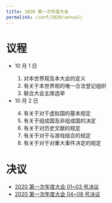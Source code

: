 ```yaml
---
title: 2020 第一次年度大会
permalink: /conf/2020/annual/
---
```

# 议程
<ul>
  <li>10 月 1 日</li>
  <ol>
    <li>对本世界观及本大会的定义</li>
    <li>有关于本世界观的唯一合法登记组织</li>
    <li>联合大会主席选举</li>
  </ol>
  <li>10 月 2 日</li>
  <ol start="4">
    <li>有关于对于虚拟国的基本规定</li>
    <li>有关于组成国及非组成国的决定</li>
    <li>有关于对历史文献的规定</li>
    <li>有关于对于与游戏结合的规定</li>
    <li>有关于对于对重大事件决定的规定</li>
  </ol>
</ul>

# 决议
<ul>
  <li><a href="/res/2020annual_01-03.html">2020 第一次年度大会 01~03 号决议</a></li>
  <li><a href="/res/2020annual_04-08.html">2020 第一次年度大会 04~08 号决议</a></li>
</ul>
